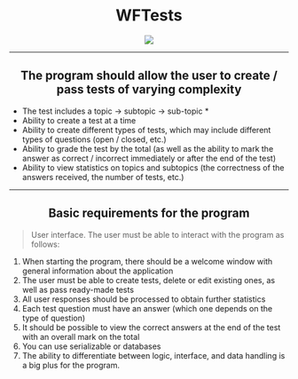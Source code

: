 <h1 align="center">WFTests</h1>
<p align="center"><img src="https://i.ibb.co/vqm74dm/9bac1601-fa6b-4d1e-a458-c6bb9471b972-200x200.png"></p>

***
<h2 align="center">The program should allow the user to create / pass tests of varying complexity</h2>

* The test includes a topic -> subtopic -> sub-topic *
* Ability to create a test at a time
* Ability to create different types of tests, which may include different types of questions (open / closed, etc.)
* Ability to grade the test by the total (as well as the ability to mark the answer as correct / incorrect immediately or after the end of the test)
* Ability to view statistics on topics and subtopics (the correctness of the answers received, the number of tests, etc.)

***
<h2 align="center">Basic requirements for the program</h2>

>User interface. The user must be able to interact with the program as follows:
1. When starting the program, there should be a welcome window with general information about the application
2. The user must be able to create tests, delete or edit existing ones, as well as pass ready-made tests
3. All user responses should be processed to obtain further statistics
4. Each test question must have an answer (which one depends on the type of question)
5. It should be possible to view the correct answers at the end of the test with an overall mark on the total
6. You can use serializable or databases
7. The ability to differentiate between logic, interface, and data handling is a big plus for the program.
